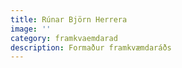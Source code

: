 ```yaml
---
title: Rúnar Björn Herrera
image: ''
category: framkvaemdarad
description: Formaður framkvæmdaráðs
---
```

